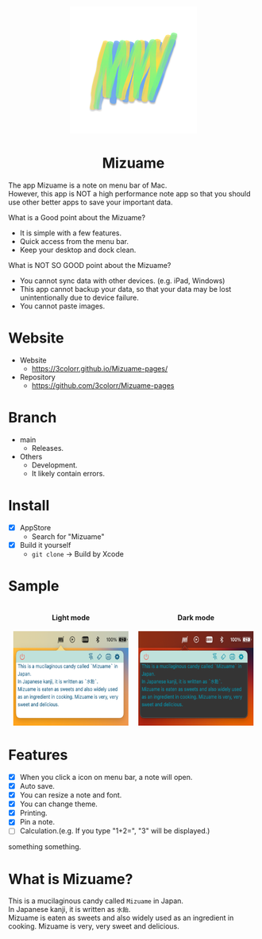 <div align="center">
  <img src="MizuameLogo.png" alt="Mizuame Logo." width="256" height="256"/>
  <h1>Mizuame</h1>
</div>

The app Mizuame is a note on menu bar of Mac.  
However, this app is NOT a high performance note app so that you should use other better apps to save your important data.  

What is a Good point about the Mizuame?
- It is simple with a few features.
- Quick access from the menu bar.
- Keep your desktop and dock clean.

What is NOT SO GOOD point about the Mizuame?
- You cannot sync data with other devices. (e.g. iPad, Windows)
- This app cannot backup your data, so that your data may be lost unintentionally due to device failure.
- You cannot paste images.

# Website
- Website
  - https://3colorr.github.io/Mizuame-pages/
- Repository
  - https://github.com/3colorr/Mizuame-pages

# Branch
- main
  - Releases.
- Others
  - Development.
  - It likely contain errors.

# Install
- [x] AppStore
  - Search for "Mizuame"
- [x] Build it yourself
  - `git clone` -> Build by Xcode

# Sample
<div align="center" style="display: flex;">
  <div style="margin: 0px 10px 0px 10px">
    <h4>Light mode</h4>
    <img src="sample-light.png" alt="Light Mode." width="300" height="190"/>
  </div>
  <div style="margin: 0px 10px 0px 10px">
    <h4>Dark mode</h4>
    <img src="sample-dark.png" alt="Dark Mode." width="300" height="190"/>
  </div>
</div>


# Features
- [x] When you click a icon on menu bar, a note will open.
- [x] Auto save.
- [x] You can resize a note and font.
- [x] You can change theme.
- [x] Printing.
- [x] Pin a note.
- [ ] Calculation.(e.g. If you type "1+2=", "3" will be displayed.)

something something.

# What is Mizuame?
This is a mucilaginous candy called `Mizuame` in Japan.  
In Japanese kanji, it is written as `水飴`.  
Mizuame is eaten as sweets and also widely used as an ingredient in cooking. Mizuame is very, very sweet and delicious.
